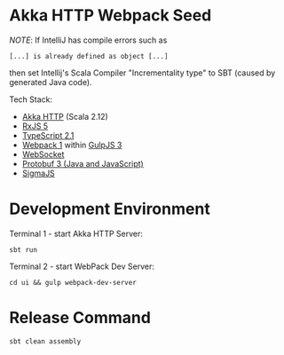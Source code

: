 Akka HTTP Webpack Seed
======================

*NOTE*: If IntelliJ has compile errors such as

    [...] is already defined as object [...]
then set Intellij's Scala Compiler "Incrementality type" to SBT (caused by generated Java code).

Tech Stack:
* [Akka HTTP](http://doc.akka.io/docs/akka-http/current/scala.html) (Scala 2.12)
* [RxJS 5](http://reactivex.io/rxjs/)
* [TypeScript 2.1](https://www.typescriptlang.org/)
* [Webpack 1](https://webpack.github.io/) within [GulpJS 3](http://gulpjs.com/)
* [WebSocket](https://www.w3.org/TR/websockets/)
* [Protobuf 3 (Java and JavaScript)](https://developers.google.com/protocol-buffers/)
* [SigmaJS](http://sigmajs.org/)


# Development Environment

Terminal 1 - start Akka HTTP Server:

    sbt run

Terminal 2 - start WebPack Dev Server:

    cd ui && gulp webpack-dev-server


# Release Command

    sbt clean assembly
